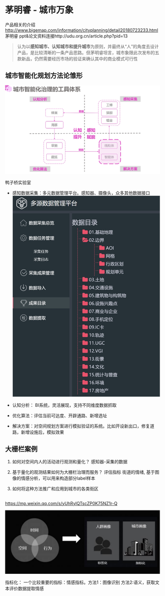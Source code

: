 # 茅明睿 - 城市万象 
产品相关的介绍 http://www.bigemap.com/information/cityplanning/detail20180723233.html
茅明睿 ppt&论文资料连接http://udu.org.cn/article.php?pid=13


> 认为以**感知城市、认知城市和提升城市**为原则，并最终从“人”的角度去设计产品，是比较清晰的一条产品思路。但茅明睿坦言，城市象限此次发布的五款新品，仍然需要经历市场的验证来确认其中的商业模式可行性

## 城市智能化规划方法论雏形

![-w1058](media/15891660227870/15891660864791.jpg)

鸭子桥实验室

- 感知数据采集：多元数据管理平台。感知器、摄像头，众多其他数据接口
![-w393](media/15891660227870/15891689756146.jpg)

- 认知分析： BI系统，灵活展现，支持不同维度数据抓取
- 优化算法：评估当前可达度、开辟通路、新增选址
- 解决方案：对空间规划方案进行模拟验证的系统。比如开设新出口，修复道路，新增设施后，模拟效果



## 大栅栏案例

1. 如何对空间内人的活动进行观测和量化？
感知器-采集的数据
2. 基于量化的观测结果如何为大栅栏治理而服务？
评估指标
街道的情绪, 基于图像的情感分析，可以用来构造部分label样本

1. 如何将这种方法推广和应用到城市的各类街区


## 

https://mp.weixin.qq.com/s/yUhRylQTscZP0K75NZ1r-Q

![-w572](media/15891660227870/15891717236978.jpg)

指标化：
一个比较重要的指标：情感指标。方法1：图像识别 方法2:语义，获取文本评价数据提取情感